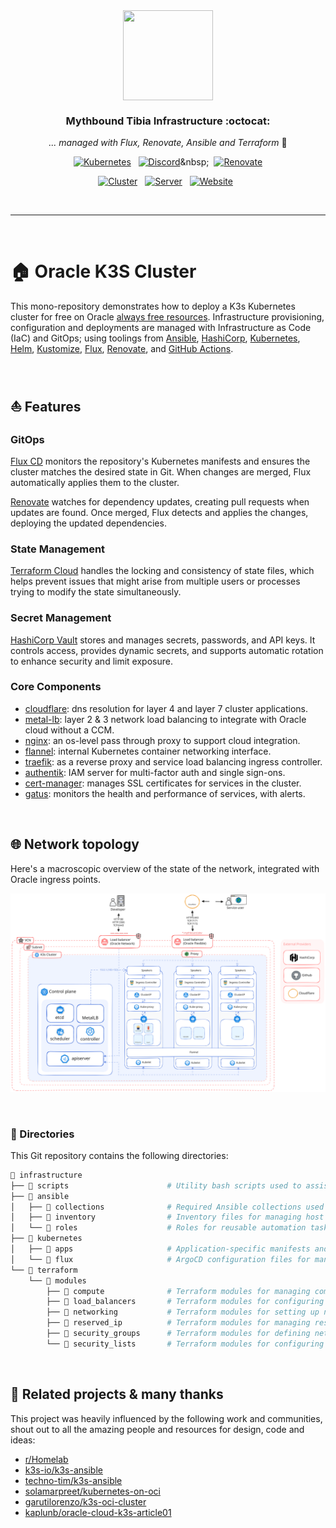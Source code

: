<div align="center">

<img src="https://miro.medium.com/v2/resize:fit:1024/0*tTUoVKGzxtZYA5xp.png" align="center" width="144px" height="144px"/>

### Mythbound Tibia Infrastructure :octocat:

_... managed with Flux, Renovate, Ansible and Terraform_ 🤖

</div>

<div align="center">

[![Kubernetes](https://img.shields.io/static/v1?label=K3s&message=v1.31.0&color=blue&style=for-the-badge&logo=kubernetes&logoColor=white)](https://k3s.io/)&nbsp;&nbsp;
[![Discord](https://img.shields.io/discord/1283279739775352896?style=for-the-badge&label&logo=discord&logoColor=white&color=blue)]([https://discord.gg/1283279739775352896](https://discord.gg/Erhz4GmDMd))&nbsp;&nbsp;
[![Renovate](https://img.shields.io/github/actions/workflow/status/tibia-oce/infrastructure/renovate.yml?branch=main&label=&logo=renovatebot&style=for-the-badge&color=blue)](https://github.com/tibia-oce/infrastructure/actions/workflows/renovate.yml)

</div>

<div align="center">

[![Cluster](https://img.shields.io/static/v1?label=Cluster&message=Online&color=brightgreen&style=for-the-badge&logo=v&logoColor=white)](https://status.mythbound.dev/)&nbsp;&nbsp;
[![Server](https://img.shields.io/static/v1?label=Server&message=Online&color=brightgreen&style=for-the-badge&logo=v&logoColor=white)](https://status.mythbound.dev/endpoints/tibia_tibia-server)&nbsp;&nbsp;
[![Website](https://img.shields.io/static/v1?label=Website&message=Online&color=brightgreen&style=for-the-badge&logo=statuspage&logoColor=white)](https://myaac.mythbound.dev/)&nbsp;&nbsp;

</div>

<br>

---

<br>

# 🏠 Oracle K3S Cluster

This mono-repository demonstrates how to deploy a K3s Kubernetes cluster for free on Oracle [always free resources](https://docs.oracle.com/en-us/iaas/Content/FreeTier/freetier_topic-Always_Free_Resources.htm).  Infrastructure provisioning, configuration and deployments are managed with Infrastructure as Code (IaC) and GitOps; using toolings from [Ansible](https://www.ansible.com/), [HashiCorp](https://www.hashicorp.com/), [Kubernetes](https://kubernetes.io/), [Helm](https://github.com/helm/helm), [Kustomize](https://kustomize.io/), [Flux](https://fluxcd.io/), [Renovate](https://github.com/renovatebot/renovate), and [GitHub Actions](https://github.com/features/actions).

<br>

## ⛵ Features

### GitOps

[Flux CD](https://fluxcd.io/) monitors the repository's Kubernetes manifests and ensures the cluster matches the desired state in Git. When changes are merged, Flux automatically applies them to the cluster.

[Renovate](https://github.com/renovatebot/renovate) watches for dependency updates, creating pull requests when updates are found. Once merged, Flux detects and applies the changes, deploying the updated dependencies.

### State Management
[Terraform Cloud](https://www.hashicorp.com/products/terraform) handles the locking and consistency of state files, which helps prevent issues that might arise from multiple users or processes trying to modify the state simultaneously.

### Secret Management

[HashiCorp Vault](https://www.vaultproject.io/) stores and manages secrets, passwords, and API keys. It controls access, provides dynamic secrets, and supports automatic rotation to enhance security and limit exposure.

### Core Components

- [cloudflare](https://www.cloudflare.com/en-au/application-services/products/dns/): dns resolution for layer 4 and layer 7 cluster applications.
- [metal-lb](https://metallb.universe.tf/): layer 2 & 3 network load balancing to integrate with Oracle cloud without a CCM.
- [nginx](https://docs.nginx.com/nginx/admin-guide/web-server/reverse-proxy/): an os-level pass through proxy to support cloud integration.
- [flannel](https://github.com/flannel-io/flannel): internal Kubernetes container networking interface.
- [traefik](https://doc.traefik.io/traefik/): as a reverse proxy and service load balancing ingress controller.
- [authentik](https://goauthentik.io/): IAM server for multi-factor auth and single sign-ons.
- [cert-manager](https://github.com/cert-manager/cert-manager): manages SSL certificates for services in the cluster.
- [gatus](https://gatus.io/): monitors the health and performance of services, with alerts.

<br>

## 🌐 Network topology

Here's a macroscopic overview of the state of the network, integrated with Oracle ingress points.

![network](/docs/assets/drawings/topology.excalidraw.svg)

<br>

### 📁 Directories

This Git repository contains the following directories:

```zsh
📁 infrastructure
├── 📁 scripts                      # Utility bash scripts used to assist in preparing credentials
├── 📁 ansible                      
│   ├── 📁 collections              # Required Ansible collections used across playbooks
│   ├── 📁 inventory                # Inventory files for managing host groups and variables
│   └── 📁 roles                    # Roles for reusable automation tasks
├── 📁 kubernetes                   
│   ├── 📁 apps                     # Application-specific manifests and configurations for Kubernetes
│   └── 📁 flux                     # ArgoCD configuration files for managing Kubernetes applications
└── 📁 terraform                    
    └── 📁 modules                  
        ├── 📁 compute              # Terraform modules for managing compute instances
        ├── 📁 load_balancers       # Terraform modules for configuring load balancers
        ├── 📁 networking           # Terraform modules for setting up network components
        ├── 📁 reserved_ip          # Terraform modules for managing reserved IP addresses
        ├── 📁 security_groups      # Terraform modules for defining network security groups
        └── 📁 security_lists       # Terraform modules for configuring network security lists 
```

<br>

## 🤙 Related projects & many thanks 

This project was heavily influenced by the following work and communities, shout out to all the amazing people and resources for design, code and ideas:

- [r/Homelab](https://www.reddit.com/r/homelab/)
- [k3s-io/k3s-ansible](https://github.com/k3s-io/k3s-ansible)
- [techno-tim/k3s-ansible](https://github.com/techno-tim/k3s-ansible)
- [solamarpreet/kubernetes-on-oci](https://github.com/solamarpreet/kubernetes-on-oci)
- [garutilorenzo/k3s-oci-cluster](https://github.com/garutilorenzo/k3s-oci-cluster)
- [kaplunb/oracle-cloud-k3s-article01](https://github.com/kaplunb/oracle-cloud-k3s-article01)
